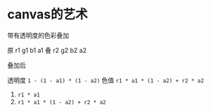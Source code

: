 # canvas的艺术


带有透明度的色彩叠加

原 r1 g1 b1 a1
叠 r2 g2 b2 a2


叠加后

透明度 `1 - (1 - a1) * (1 - a2)`
色值 `r1 * a1 * (1 - a2) + r2 * a2`


1. `r1 * a1`
2. `r1 * a1 * (1 - a2) + r2 * a2`



